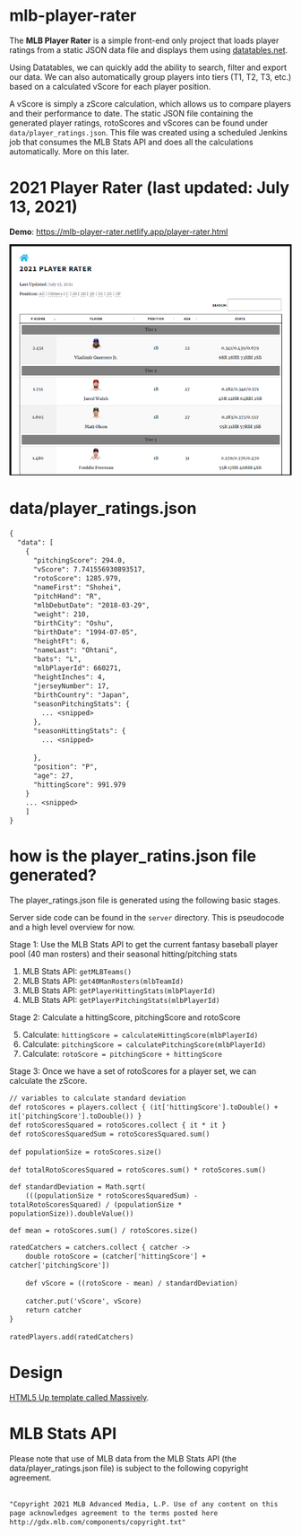 # mlb-player-rater

The **MLB Player Rater** is a simple front-end only project that loads player ratings from a static JSON data file and displays them using [datatables.net](https://datatables.net/).

Using Datatables, we can quickly add the ability to search, filter and export our data. We can also automatically group players into tiers (T1, T2, T3, etc.) based on a calculated vScore for each player position.

A vScore is simply a zScore calculation, which allows us to compare players and their performance to date. The static JSON file containing the generated player ratings, rotoScores and vScores can be found under `data/player_ratings.json`. This file was created using a scheduled Jenkins job that consumes the MLB Stats API and does all the calculations automatically. More on this later.

# 2021 Player Rater (last updated: July 13, 2021)

**Demo**: https://mlb-player-rater.netlify.app/player-rater.html

[![2021 Player Rater](/images/player_rater_preview.png)](https://jovial-agnesi-4a50f1.netlify.app/player-rater.html)

# data/player_ratings.json

```
{
  "data": [
    {
      "pitchingScore": 294.0,
      "vScore": 7.741556930893517,
      "rotoScore": 1285.979,
      "nameFirst": "Shohei",
      "pitchHand": "R",
      "mlbDebutDate": "2018-03-29",
      "weight": 210,
      "birthCity": "Oshu",
      "birthDate": "1994-07-05",
      "heightFt": 6,
      "nameLast": "Ohtani",
      "bats": "L",
      "mlbPlayerId": 660271,
      "heightInches": 4,
      "jerseyNumber": 17,
      "birthCountry": "Japan",
      "seasonPitchingStats": {
        ... <snipped>
      },
      "seasonHittingStats": {
        ... <snipped>

      },
      "position": "P",
      "age": 27,
      "hittingScore": 991.979
    }
    ... <snipped>
    ]
}
```

# how is the player_ratins.json file generated?

The player_ratings.json file is generated using the following basic stages.

Server side code can be found in the `server` directory. This is pseudocode and a high level overview for now.

Stage 1: Use the MLB Stats API to get the current fantasy baseball player pool (40 man rosters) and their seasonal hitting/pitching stats

1. MLB Stats API: `getMLBTeams()`
2. MLB Stats API: `get40ManRosters(mlbTeamId)`
3. MLB Stats API: `getPlayerHittingStats(mlbPlayerId)`
4. MLB Stats API: `getPlayerPitchingStats(mlbPlayerId)`

Stage 2: Calculate a hittingScore, pitchingScore and rotoScore

5. Calculate: `hittingScore = calculateHittingScore(mlbPlayerId)`
6. Calculate: `pitchingScore = calculatePitchingScore(mlbPlayerId)`
7. Calculate: `rotoScore = pitchingScore + hittingScore`

Stage 3: Once we have a set of rotoScores for a player set, we can calculate the zScore.

```
// variables to calculate standard deviation
def rotoScores = players.collect { (it['hittingScore'].toDouble() + it['pitchingScore'].toDouble()) }
def rotoScoresSquared = rotoScores.collect { it * it }
def rotoScoresSquaredSum = rotoScoresSquared.sum()

def populationSize = rotoScores.size()

def totalRotoScoresSquared = rotoScores.sum() * rotoScores.sum()
```

```
def standardDeviation = Math.sqrt(
    (((populationSize * rotoScoresSquaredSum) - totalRotoScoresSquared) / (populationSize * populationSize)).doubleValue())
```

```
def mean = rotoScores.sum() / rotoScores.size()
```

```
ratedCatchers = catchers.collect { catcher ->
    double rotoScore = (catcher['hittingScore'] + catcher['pitchingScore'])

    def vScore = ((rotoScore - mean) / standardDeviation)

    catcher.put('vScore', vScore)
    return catcher
}

ratedPlayers.add(ratedCatchers)
```

# Design

[HTML5 Up template called Massively](https://html5up.net/massively).

# MLB Stats API

Please note that use of MLB data from the MLB Stats API (the data/player_ratings.json file) is subject to the following copyright agreement.

```

"Copyright 2021 MLB Advanced Media, L.P. Use of any content on this page acknowledges agreement to the terms posted here http://gdx.mlb.com/components/copyright.txt"
```
